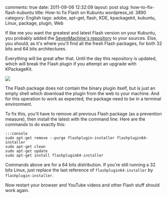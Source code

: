 comments: true
date: 2011-09-06 12:32:09
layout: post
slug: how-to-fix-flash-kubuntu
title: How-to fix Flash on Kubuntu
wordpress_id: 3890
category: English
tags: adobe, apt-get, flash, KDE, kpackagekit, kubuntu, Linux, package, plugin, Web

If like me you want the greatest and latest Flash version on your Kubuntu, you probably added the [SevenMachine's repository](http://launchpad.net/~sevenmachines/+archive/flash) to your sources. Else, you should, as it's where you'll find all the fresh Flash packages, for both 32 bits and 64 bits architectures.

Everything will be great after that. Until the day this repository is updated, which will break the Flash plugin if you attempt an upgrade with KPackageKit.

[![](http://kevin.deldycke.com/wp-content/uploads/2011/09/kpackagekit-flash-300x174.png)](http://kevin.deldycke.com/wp-content/uploads/2011/09/kpackagekit-flash.png)

The Flash package does not contain the binary plugin itself, but is just an empty shell which download the plugin from the web to your machine. And for this operation to work as expected, the package need to be in a terminal environment.

To fix this, you'll have to remove all previous Flash package (as a prevention measure), then install the latest with the command line. Here are the commands to do exactly this:

    
    :::console
    sudo apt-get remove --purge flashplugin-installer flashplugin64-installer
    sudo apt-get clean
    sudo apt-get update
    sudo apt-get install flashplugin64-installer
    



Commands above are for a 64 bits distribution. If you're still running a 32 bits Linux, just replace the last reference of `flashplugin64-installer` by `flashplugin-installer`.

Now restart your browser and YouTube videos and other Flash stuff should work again.

